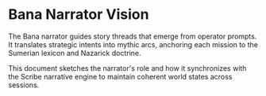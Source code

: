 # Bana Narrator Vision

The Bana narrator guides story threads that emerge from operator prompts. It translates strategic intents into mythic arcs, anchoring each mission to the Sumerian lexicon and Nazarick doctrine.

This document sketches the narrator's role and how it synchronizes with the Scribe narrative engine to maintain coherent world states across sessions.

